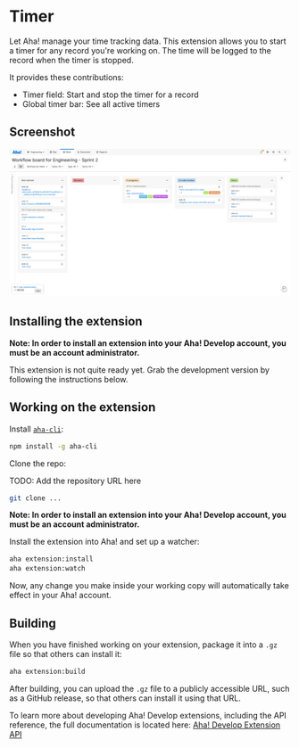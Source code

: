 # Timer
  
Let Aha! manage your time tracking data. This extension allows you to start a timer for any record you're working on. The time will be logged to the record when the timer is stopped.

It provides these contributions:

* Timer field: Start and stop the timer for a record
* Global timer bar: See all active timers

## Screenshot

![demo](res/timer-demo.png)

## Installing the extension

**Note: In order to install an extension into your Aha! Develop account, you must be an account administrator.**

<!-- TODO: Fill in a link to your built extension package
Install the Timer extension by clicking [here](https://secure.aha.io/settings/account/extensions/install?url=). -->

This extension is not quite ready yet. Grab the development version by following the instructions below.

## Working on the extension

Install [`aha-cli`](https://github.com/aha-app/aha-cli):

```sh
npm install -g aha-cli
```

Clone the repo:

TODO: Add the repository URL here
```sh
git clone ...
```

**Note: In order to install an extension into your Aha! Develop account, you must be an account administrator.**

Install the extension into Aha! and set up a watcher:

```sh
aha extension:install
aha extension:watch
```

Now, any change you make inside your working copy will automatically take effect in your Aha! account.

## Building

When you have finished working on your extension, package it into a `.gz` file so that others can install it:

```sh
aha extension:build
```

After building, you can upload the `.gz` file to a publicly accessible URL, such as a GitHub release, so that others can install it using that URL.

To learn more about developing Aha! Develop extensions, including the API reference, the full documentation is located here: [Aha! Develop Extension API](https://www.aha.io/support/develop/extensions)
